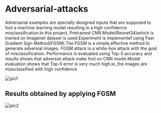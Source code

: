 # Adversarial-attacks

Adversarial examples are specially designed inputs that are supposed to fool a machine learning model resulting in a high confidence misclassification.In this project, Pretrained CNN Model(Resnet34)which is trained on Imagenet dataset is used.Experiment is implementef using Fast Gradient Sign Method(FGSM).The FGSM is a simple,effective method to generate adversial images. FGSM attack is a white-box attack with the goal of misclassification.
Performance is evaluated using Top-5 accuracy and results shows that adversial attack make fool on CNN model.Model evaluation shows that Top-5 error is very much high.ie.,the images are missclassified with high confidence.

​![pic1](https://user-images.githubusercontent.com/109961297/181239941-4cb88f70-a0b9-43ea-bf35-f1df36fcd4c2.png)
## Results obtained by applying FGSM
![pic2](https://user-images.githubusercontent.com/109961297/181241720-9a2673a4-5904-426f-b53b-de4f3610fb58.png)
